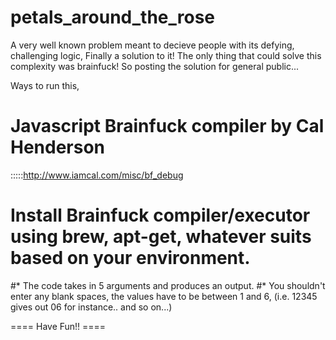 petals_around_the_rose
======================

A very well known problem meant to decieve people with its defying, challenging logic, Finally a solution to it! The only thing that could solve this complexity was brainfuck! So posting the solution for general public...

Ways to run this,

# Javascript Brainfuck compiler by Cal Henderson
:::::http://www.iamcal.com/misc/bf_debug
# Install Brainfuck compiler/executor using brew, apt-get, whatever suits based on your environment.
#* The code takes in 5 arguments and produces an output.
#* You shouldn't enter any blank spaces, the values have to be between 1 and 6, (i.e. 12345 gives out 06 for instance.. and so on...)

==== Have Fun!! ====
